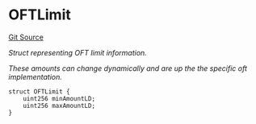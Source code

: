 # OFTLimit
[Git Source](https://github.com/malda-protocol/malda-lending/blob/6ea8fcbab45a04b689cc49c81c736245cab92c98/src\interfaces\external\layerzero\v2\ILayerZeroOFT.sol)

*Struct representing OFT limit information.*

*These amounts can change dynamically and are up the the specific oft implementation.*


```solidity
struct OFTLimit {
    uint256 minAmountLD;
    uint256 maxAmountLD;
}
```

